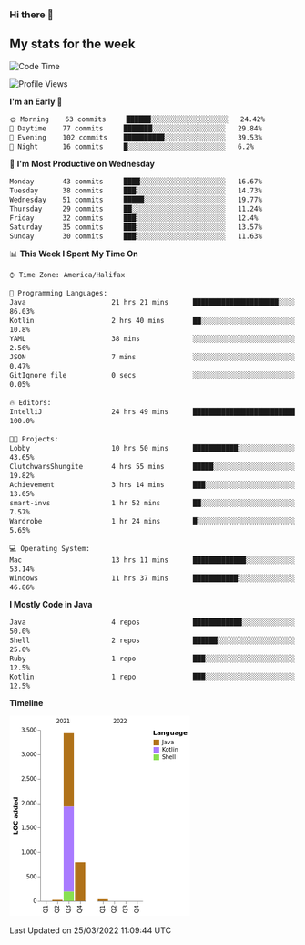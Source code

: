 ### Hi there 👋

## My stats for the week
<!--START_SECTION:waka-->
![Code Time](http://img.shields.io/badge/Code%20Time-121%20hrs%2020%20mins-blue)

![Profile Views](http://img.shields.io/badge/Profile%20Views-17-blue)

**I'm an Early 🐤** 

```text
🌞 Morning    63 commits     ██████░░░░░░░░░░░░░░░░░░░   24.42% 
🌆 Daytime    77 commits     ███████░░░░░░░░░░░░░░░░░░   29.84% 
🌃 Evening    102 commits    ██████████░░░░░░░░░░░░░░░   39.53% 
🌙 Night      16 commits     █░░░░░░░░░░░░░░░░░░░░░░░░   6.2%

```
📅 **I'm Most Productive on Wednesday** 

```text
Monday       43 commits     ████░░░░░░░░░░░░░░░░░░░░░   16.67% 
Tuesday      38 commits     ███░░░░░░░░░░░░░░░░░░░░░░   14.73% 
Wednesday    51 commits     █████░░░░░░░░░░░░░░░░░░░░   19.77% 
Thursday     29 commits     ██░░░░░░░░░░░░░░░░░░░░░░░   11.24% 
Friday       32 commits     ███░░░░░░░░░░░░░░░░░░░░░░   12.4% 
Saturday     35 commits     ███░░░░░░░░░░░░░░░░░░░░░░   13.57% 
Sunday       30 commits     ███░░░░░░░░░░░░░░░░░░░░░░   11.63%

```


📊 **This Week I Spent My Time On** 

```text
⌚︎ Time Zone: America/Halifax

💬 Programming Languages: 
Java                     21 hrs 21 mins      █████████████████████░░░░   86.03% 
Kotlin                   2 hrs 40 mins       ██░░░░░░░░░░░░░░░░░░░░░░░   10.8% 
YAML                     38 mins             ░░░░░░░░░░░░░░░░░░░░░░░░░   2.56% 
JSON                     7 mins              ░░░░░░░░░░░░░░░░░░░░░░░░░   0.47% 
GitIgnore file           0 secs              ░░░░░░░░░░░░░░░░░░░░░░░░░   0.05%

🔥 Editors: 
IntelliJ                 24 hrs 49 mins      █████████████████████████   100.0%

🐱‍💻 Projects: 
Lobby                    10 hrs 50 mins      ███████████░░░░░░░░░░░░░░   43.65% 
ClutchwarsShungite       4 hrs 55 mins       █████░░░░░░░░░░░░░░░░░░░░   19.82% 
Achievement              3 hrs 14 mins       ███░░░░░░░░░░░░░░░░░░░░░░   13.05% 
smart-invs               1 hr 52 mins        ██░░░░░░░░░░░░░░░░░░░░░░░   7.57% 
Wardrobe                 1 hr 24 mins        █░░░░░░░░░░░░░░░░░░░░░░░░   5.65%

💻 Operating System: 
Mac                      13 hrs 11 mins      █████████████░░░░░░░░░░░░   53.14% 
Windows                  11 hrs 37 mins      ███████████░░░░░░░░░░░░░░   46.86%

```

**I Mostly Code in Java** 

```text
Java                     4 repos             ████████████░░░░░░░░░░░░░   50.0% 
Shell                    2 repos             ██████░░░░░░░░░░░░░░░░░░░   25.0% 
Ruby                     1 repo              ███░░░░░░░░░░░░░░░░░░░░░░   12.5% 
Kotlin                   1 repo              ███░░░░░░░░░░░░░░░░░░░░░░   12.5%

```


**Timeline**

![Chart not found](https://raw.githubusercontent.com/lyndseyy/lyndseyy/main/charts/bar_graph.png) 


 Last Updated on 25/03/2022 11:09:44 UTC
<!--END_SECTION:waka-->